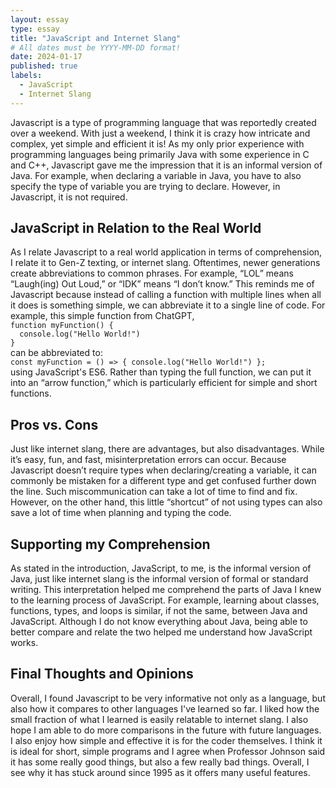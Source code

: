 ```yaml
---
layout: essay
type: essay
title: "JavaScript and Internet Slang"
# All dates must be YYYY-MM-DD format!
date: 2024-01-17
published: true
labels:
  - JavaScript
  - Internet Slang
---
```


Javascript is a type of programming language that was reportedly created over a weekend. With just a weekend, I think it is crazy how intricate and complex, yet simple and efficient it is! As my only prior experience with programming languages being primarily Java with some experience in C and C++, Javascript gave me the impression that it is an informal version of Java. For example, when declaring a variable in Java, you have to also specify the type of variable you are trying to declare. However, in Javascript, it is not required.

<h2> JavaScript in Relation to the Real World </h2>
As I relate Javascript to a real world application in terms of comprehension, I relate it to Gen-Z texting, or internet slang. Oftentimes, newer generations create abbreviations to common phrases. For example, “LOL” means “Laugh(ing) Out Loud,” or “IDK” means “I don’t know.” This reminds me of Javascript because instead of calling a function with multiple lines when all it does is something simple, we can abbreviate it to a single line of code.
For example, this simple function from ChatGPT, 
<code> 
function myFunction() {
  console.log("Hello World!")
}
</code>
can be abbreviated to:
<code>
const myFunction = () => { console.log("Hello World!") };
</code>
using JavaScript's ES6.
Rather than typing the full function, we can put it into an “arrow function,” which is particularly efficient for simple and short functions. 

<h2> Pros vs. Cons </h2> 
Just like internet slang, there are advantages, but also disadvantages. While it’s easy, fun, and fast, misinterpretation errors can occur. Because Javascript doesn’t require types when declaring/creating a variable, it can commonly be mistaken for a different type and get confused further down the line. Such miscommunication can take a lot of time to find and fix. However, on the other hand, this little “shortcut” of not using types can also save a lot of time when planning and typing the code.

<h2> Supporting my Comprehension </h2> 
As stated in the introduction, JavaScript, to me, is the informal version of Java, just like internet slang is the informal version of formal or standard writing. This interpretation helped me comprehend the parts of Java I knew to the learning process of JavaScript. For example, learning about classes, functions, types, and loops is similar, if not the same, between Java and JavaScript. Although I do not know everything about Java, being able to better compare and relate the two helped me understand how JavaScript works. 

<h2> Final Thoughts and Opinions </h2> 
Overall, I found Javascript to be very informative not only as a language, but  also how it compares to other languages I've learned so far. I liked how the small fraction of what I learned is easily relatable to internet slang. I also hope I am able to do more comparisons in the future with future languages. I also enjoy how simple and effective it is for the coder themselves. I think it is ideal for short, simple programs and I agree when Professor Johnson said it has some really good things, but also a few really bad things. Overall, I see why it has stuck around since 1995 as it offers many useful features. 
